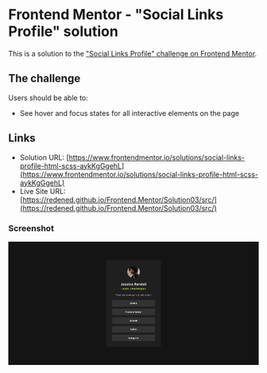# Frontend Mentor - "Social Links Profile" solution

This is a solution to the ["Social Links Profile" challenge on Frontend Mentor](https://www.frontendmentor.io/challenges/social-links-profile-UG32l9m6dQ).

## The challenge

Users should be able to:

-   See hover and focus states for all interactive elements on the page

## Links

-   Solution URL: [https://www.frontendmentor.io/solutions/social-links-profile-html-scss-aykKgGgehL](https://www.frontendmentor.io/solutions/social-links-profile-html-scss-aykKgGgehL)
-   Live Site URL: [https://redened.github.io/Frontend.Mentor/Solution03/src/](https://redened.github.io/Frontend.Mentor/Solution03/src/)

### Screenshot

![](../Screenshots/Solution03.png)

